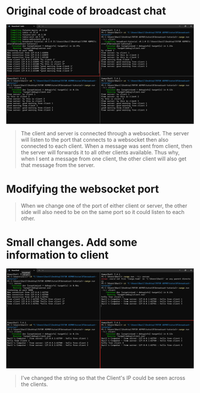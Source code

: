 <h1> Original code of broadcast chat </h1>

![alt text](image.png)

> The client and server is connected through a websocket. The server will listen to the port that connects to a websocket then also connected to each client. When a message was sent from client, then the server will forwards it to all other clients available. Thus why, when I sent a message from one client, the other client will also get that message from the server.

<h1> Modifying the websocket port </h1>

> When we change one of the port of either client or server, the other side will also need to be on the same port so it could listen to each other.

<h1> Small changes. Add some information to client </h1>

![alt text](image-1.png)

> I've changed the string so that the Client's IP could be seen across the clients.
